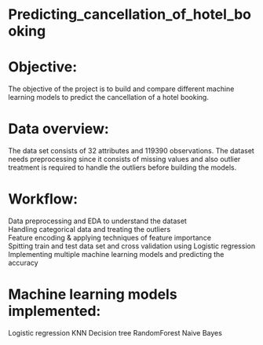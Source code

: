 # Predicting_cancellation_of_hotel_booking

# Objective:
The objective of the project is to build and compare different machine learning models to predict the cancellation of a hotel booking. 

# Data overview: 
The data set consists of 32 attributes and 119390 observations. The dataset needs preprocessing since it consists of missing values and also outlier treatment is required to handle the outliers before building the models.

# Workflow:
Data preprocessing and EDA to understand the dataset  
Handling categorical data and treating the outliers  
Feature encoding & applying techniques of feature importance  
Spitting train and test data set and cross validation using Logistic regression  
Implementing multiple machine learning models and predicting the accuracy  

# Machine learning models implemented:
Logistic regression
KNN
Decision tree
RandomForest
Naive Bayes
